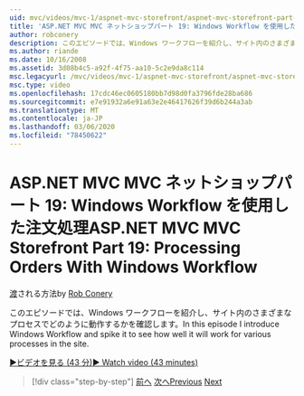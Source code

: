 ```yaml
---
uid: mvc/videos/mvc-1/aspnet-mvc-storefront/aspnet-mvc-storefront-part-19-processing-orders-with-windows-workflow
title: 'ASP.NET MVC MVC ネットショップパート 19: Windows Workflow を使用した注文の処理 |Microsoft Docs'
author: robconery
description: このエピソードでは、Windows ワークフローを紹介し、サイト内のさまざまなプロセスでどのように動作するかを確認します。
ms.author: riande
ms.date: 10/16/2008
ms.assetid: 3d08b4c5-a92f-4f75-aa10-5c2e9da8c114
msc.legacyurl: /mvc/videos/mvc-1/aspnet-mvc-storefront/aspnet-mvc-storefront-part-19-processing-orders-with-windows-workflow
msc.type: video
ms.openlocfilehash: 17cdc46ec0605180bb7d98d0fa3796fde28ba686
ms.sourcegitcommit: e7e91932a6e91a63e2e46417626f39d6b244a3ab
ms.translationtype: MT
ms.contentlocale: ja-JP
ms.lasthandoff: 03/06/2020
ms.locfileid: "78450622"
---
```

# <a name="aspnet-mvc-mvc-storefront-part-19-processing-orders-with-windows-workflow"></a><span data-ttu-id="276e8-103">ASP.NET MVC MVC ネットショップパート 19: Windows Workflow を使用した注文処理</span><span class="sxs-lookup"><span data-stu-id="276e8-103">ASP.NET MVC MVC Storefront Part 19: Processing Orders With Windows Workflow</span></span>

<span data-ttu-id="276e8-104">[渡](https://github.com/robconery)される方法</span><span class="sxs-lookup"><span data-stu-id="276e8-104">by [Rob Conery](https://github.com/robconery)</span></span>

<span data-ttu-id="276e8-105">このエピソードでは、Windows ワークフローを紹介し、サイト内のさまざまなプロセスでどのように動作するかを確認します。</span><span class="sxs-lookup"><span data-stu-id="276e8-105">In this episode I introduce Windows Workflow and spike it to see how well it will work for various processes in the site.</span></span>

[<span data-ttu-id="276e8-106">&#9654;ビデオを見る (43 分)</span><span class="sxs-lookup"><span data-stu-id="276e8-106">&#9654; Watch video (43 minutes)</span></span>](https://channel9.msdn.com/Blogs/ASP-NET-Site-Videos/aspnet-mvc-mvc-storefront-part-19-processing-orders-with-windows-workflow)

> [!div class="step-by-step"]
> <span data-ttu-id="276e8-107">[前へ](aspnet-mvc-storefront-part-18-creating-an-experience.md)
> [次へ](aspnet-mvc-storefront-part-19a-windows-workflow-followup.md)</span><span class="sxs-lookup"><span data-stu-id="276e8-107">[Previous](aspnet-mvc-storefront-part-18-creating-an-experience.md)
[Next](aspnet-mvc-storefront-part-19a-windows-workflow-followup.md)</span></span>
